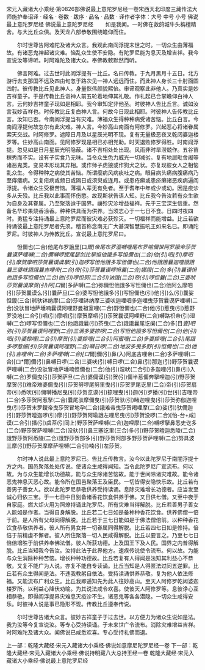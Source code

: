 宋元入藏诸大小乘经·第0826部佛说最上意陀罗尼经一卷宋西天北印度三藏传法大师施护奉诏译
· 经名 · 卷数 · 跋序
· 品名 · 品数 · 译作者字体：大号 中号 小号
佛说最上意陀罗尼经
佛说最上意陀罗尼经
　　如是我闻。一时佛在救鸽城牛头栴檀精舍。与大比丘众俱。及天龙八部恭敬围绕瞻仰而住。

　　尔时世尊告阿难陀及诸大众言。我观此南阎浮提末世之时。一切众生由薄福故。有诸恶鬼神起诸灾难。恼乱众生使不安隐。有陀罗尼能为息灭及增吉祥。我今宣说汝等谛听。时阿难陀及诸大众。奉佛教敕默然而听。

　　佛言阿难。过去世时此阎浮提有一比丘。名曰传教。于九月黑月十五日。北方游行去支那国不远及四由旬忽于路次见一神人远远而住。而此神人身长三十肘面圆四肘。彼传教比丘见此神人。身量恢伟颜貌熙怡。审谛观察此非他人。乃真实是妙吉祥童子。于是传教比丘诣神人前五轮着地伸其礼敬。作礼起已合掌瞻仰白神人言。云何妙吉祥童子现如是相耶。我今审知定非他圣。时彼神人告比丘言。诚如汝言我妙吉祥也。时传教比丘复白神人言。何故今日现此相耶。时彼神人告传教比丘言。汝知已否。今南阎浮提当有灾难。薄福众生得种种病受诸苦恼。比丘白言。今南阎浮提何故忽尔有此灾难。神人言。今妙高山南面有阿修罗。兴起恶心将诸眷属索天交战。时阿修罗。遮障日月及以星辰光明不现。复有无量极恶夜叉乾闼婆迦楼罗等。住妙高山南面。见阿修罗现是相已亦相党助。时天退败修罗得胜。时南阎浮提。忽见如是日月星辰光明隐蔽。诸不吉相处处出现。风雨非时旱涝兢作。五谷苗稼秀而不实。设有子实食乃无味。当令众生色力威光一切减劣。复有地居毗舍阇等诸恶鬼类。变易本形现其异相。或作师子虎狼或作狗犬之状。亦复现彼女人之相恼乱众生。令得种种之病使其苦恼。所谓瘿病风病痰吐之病。眼目病头痛病腹痛病乃至痔瘘病。又复疟病或频日或隔日或须臾或连月。或患疮癣或患疥癞诸恶疾病遍阎浮提。令诸众生受极苦恼。薄福人辈无有免者。至于耆年中年或少或幼。因是疫沴多从夭殁。比丘我以此事而怀伤愍。故现斯状告语人知。比丘我今告汝若有众生欲为自身及其眷属。乃至聚落迨于国界。禳殄灾沴增益福祥。先于三宝深生信重。然备名华珍果烧香涂香。种种供具而为供养。当须志心于一七日不食。日四时夜四时。勇猛专注持诵最上意陀罗尼而彼灾难必获殄灭。一切福祥而能增益。比丘若欲持诵彼最上意陀罗尼者先须。稽首称念南无广大甚深智慧振吼王如来名已。即诵陀罗尼。时彼神人为传教比丘。宣说最上意陀罗尼曰。

　　怛儞也(二合)他尾布罗誐里[口*爾]帝尾布罗湿嚩哩尾布罗喻儞世阿罗誐帝莎贺曩谟萨哩嚩(二合)儞嚩啰抳尾瑟剑比拏怛他誐多写怛儞也(二合)他(引)呬(引)摩呬(引)摩贺摩呬莎贺曩谟虞拏(引)迦啰写怛他誐多写怛儞也(二合)他誐誐曩迦哩誐誐曩三婆吠誐誐曩吉哩帝(二合)帝(引)莎贺曩谟啰怛曩(二合)娜誐(二合)多(引)曩谟怛他誐多写怛儞也(二合)他(引)啰怛努(二合引)讷誐(二合)帝(引)啰怛曩(二合)三婆吠莎贺曩谟摩贺(引)阿[口*爾]多萨嚩(二合)弥儞怛他誐多写怛儞也(二合)他阿么摩呬(引)莎贺曩谟么(引)曩萨旦(二合)婆写怛他誐多(引)写怛儞也(引)他(引)么(引)曩娑怛鑁(三合)秫驮钵纳摩(二合)莎哩钵纳摩三婆吠迦哩呬多迦哩曳莎贺曩谟萨哩嚩(二合)没驮冒地萨埵喃曩谟阿哩野曼祖室哩(二合)野怛儞也(二合)他(引)惹曳(引)惹野罗没地(二合引)呬(引)摩呬(引)摩贺摩呬(引)莎贺曩谟阿哩野(二合)嚩路枳帝(引)湿嚩(二合)啰写怛儞也(二合)他誐誐曩(引)茶曳(二合)誐誐曩尾讫阑(二合)多[目*壹]呬弥(引)莎贺曩谟阿哩野(二合)三满多婆捺啰(二合)写怛他誐多写怛儞也(二合)他(引)呬(引)婆捺哩(二合引)摩贺(引)婆捺哩(二合引)阿蜜哩(二合)多婆捺哩(二合引)尾誐多啰惹细(引)莎贺曩谟阿哩野(二合)嚩日啰(二合)地波多曳多野(引)怛儞也(二合)他(引)吉哩帝(二合)多萨哩嚩(二合)[口*爾]儞(引)鼻(入)阿底吉哩帝(二合)多萨哩嚩(二合)[口*爾]儞(引)鼻嚩日啰(二合)三婆吠(引)嚩日啰(二合)鼻(引)那迦(引)野莎贺曩谟萨哩嚩(二合)没驮冒地萨埵喃怛儞也(二合)他(引)湿吠(二合引)多迦哩(引)鼻(引)入嚩(二合)罗儞曳(引)莎贺萨旦(二合)婆儞谟(引)贺(引)儞半惹儞奔拏哩迦(引)野莎贺摩贺(引)难帝难婆儞曳(引)莎贺努啰尾努里曳(引)莎贺罗尾讫里(二合)帝(引)莎贺扇帝(引)悉吠(引)儞嚩播尼曳(引)莎贺览谟(引)捺哩曳(引)迦(引)罗播(引)世(引)吉哩帝(二合)多莎贺阿惹拏(二合)曩尾驮摩儞曳(引)莎贺驮(引)睹迦哩曳(引)莎贺弥伽迦哩曳(引)莎贺末罗鑁帝曳莎贺冒地孕(二合)誐难帝曳莎贺羯哩摩(二合)娑(引)驮儞迦(引)野莎贺曀迦啰(引)摩(引)野莎贺阿瑜誐左哩尼曳(引)莎贺没啰(二合)[怡-台+咸]谟(二合引)播(引)虞茶(引同上)野莎贺萨哩嚩(二合)迦哩摩(二合)嚩啰拏鼻悉史讫多(二合)野莎贺萨哩嚩(二合)没驮(引)鼻三塞讫里(三合)多(引)野莎贺曀迦悉陵(二合)誐野莎贺阿悉陵(二合)誐野莎贺部多(引)野莎贺阿部多野莎贺萨哩嚩(二合)努具波三摩(引)野莎贺摩摩萨哩嚩(二合引)喃(引)左莎贺。

　　尔时神人说此最上意陀罗尼已。告比丘传教言。汝今以此陀罗尼于南闇浮提十方之内。国邑聚落处处传说。使诸众生咸得闻知。当令此陀罗尼广宣流布。何以故。为与众生能增长功德故。能与众生除诸苦恼故。能于世间除诸灾难故。能令诸恶鬼神息灭恶心故。能令所在国邑聚落王及臣民。一切皆得安隐快乐故。比丘若有善男子善女人。欲以此陀罗尼恭敬供养受持读诵。息除灾难增长功德者。应当发至诚心归依三宝。于一七日中日别备诸香花饮食供养于佛。又日供七僧。又至中夜于自家庭。燃大炬火用为照燎持诵此陀罗尼。所有灾难当得解脱。比丘若善男子善女人能如是作者。当得自身解脱。比丘若二七日如是备种种香花饮食。供养佛僧一倍于前。是人所有父母同得解脱。比丘若于三七日能如是于佛法僧倍前。以种种香花饮食恭敬供养者。彼人所有男女并一切眷属同得解脱。比丘若四七日如是修持。倍倍于前精虔不懈者。彼人所住聚落一切人民咸得解脱。比丘以要言之。乃至七七日倍倍增胜于前供养奉佛法僧。彼人所获功德。上及国王下及人民。国界之内普得解脱。比丘当知我今告汝。汝持此法于此界他方。速疾传说使令流布。何以故。为能与众生消除种种苦恼。增长种种功德故。比丘若复有人得闻是法知其利益心不恭敬。又复不能广为人说。亦复不能自专读诵。比丘当知是人得匿法过同五逆罪。比丘若有众生得闻是法。不违我教躬自依法。受持读诵供养恭敬。复为他人依法修福。又能流布广利众生。比丘我即遥知先为此人往妙高山。至天人阿修罗乾闼婆迦楼罗所。以利益心降伏劝喻。为其说法咸令欢喜。使彼天人阿修罗等。息彼诤心互相恭敬。即得阎浮提界灾难息灭疫沴不生。诸恶鬼等各各潜隐。一切众生咸得安乐。时彼神人说是事已隐形不现。传教比丘遵奉传说。

　　尔时世尊告诸大众言。彼妙吉祥童子于过去世。以方便力为诸众生说如是法。我为汝等今复宣说汝。等专心受持读诵。于未来世广令流布。消除灾难增益吉祥。时阿难陀及诸大众。闻佛说已咸悉欢喜。专心受持礼佛而退。

上一部：乾隆大藏经·宋元入藏诸大小乘经·佛说如意摩尼陀罗尼经一卷
下一部：乾隆大藏经·宋元入藏诸大小乘经·佛说持明藏八大总持王经一卷
乾隆大藏经·宋元入藏诸大小乘经·佛说最上意陀罗尼经
